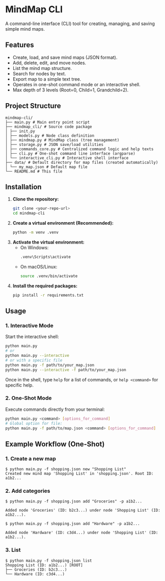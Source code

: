 # MindMap CLI

A command-line interface (CLI) tool for creating, managing, and saving simple mind maps.

## Features

* Create, load, and save mind maps (JSON format).
* Add, delete, edit, and move nodes.
* List the mind map structure.
* Search for nodes by text.
* Export map to a simple text tree.
* Operates in one-shot command mode or an interactive shell.
* Max depth of 3 levels (Root=0, Child=1, Grandchild=2).

## Project Structure
```
mindmap-cli/
├── main.py # Main entry point script
├── mindmap_cli/ # Source code package
│ ├── init.py
│ ├── models.py # Node class definition
│ ├── mindmap.py # MindMap class (tree management)
│ ├── storage.py # JSON save/load utilities
│ ├── commands_core.py # Centralized command logic and help texts
│ ├── cli.py # One-shot command line interface (argparse)
│ └── interactive_cli.py # Interactive shell interface
├── data/ # Default directory for map files (created automatically)
│ └── my_map.json # Default map file
└── README.md # This file
```
## Installation

1.  **Clone the repository:**
    ```bash
    git clone <your-repo-url>
    cd mindmap-cli
    ```
2.  **Create a virtual environment (Recommended):**
    ```bash
    python -m venv .venv
    ```
3.  **Activate the virtual environment:**
    - On Windows:
        ```bash
        .venv\Scripts\activate
        ```
    - On macOS/Linux:
        ```bash
        source .venv/bin/activate
        ```
4.  **Install the required packages:**
    ```bash
    pip install -r requirements.txt
    ```

## Usage

### 1. Interactive Mode

Start the interactive shell:
```bash
python main.py
# or
python main.py --interactive
# or with a specific file
python main.py -f path/to/your_map.json
python main.py --interactive -f path/to/your_map.json
```
Once in the shell, type ```help``` for a list of commands, or ```help <command>``` for specific help.

### 2. One-Shot Mode

Execute commands directly from your terminal:
```bash
python main.py <command> [options_for_command]
# Global option for file:
python main.py -f path/to/map.json <command> [options_for_command]
```

## Example Workflow (One-Shot)

### 1. Create a new map
```
$ python main.py -f shopping.json new "Shopping List"
Created new mind map 'Shopping List' in 'shopping.json'. Root ID: a1b2...
```

### 2. Add categories
```
$ python main.py -f shopping.json add "Groceries" -p a1b2...

Added node 'Groceries' (ID: b2c3...) under node 'Shopping List' (ID: a1b2...).
```
```
$ python main.py -f shopping.json add "Hardware" -p a1b2...

Added node 'Hardware' (ID: c3d4...) under node 'Shopping List' (ID: a1b2...).
```

### 3. List
```
$ python main.py -f shopping.json list
Shopping List (ID: a1b2...) [ROOT]
├── Groceries (ID: b2c3...)
└── Hardware (ID: c3d4...)
```